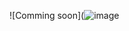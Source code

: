 ![Comming soon](![image](https://user-images.githubusercontent.com/63405988/158165663-e0f331eb-61b8-43f4-88d3-bf34f9dec1bb.png)

